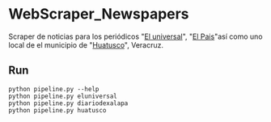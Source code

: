 # WebScraper_Newspapers
Scraper de noticias para los periódicos "[El universal](https://www.eluniversal.com.mx/)", "[El Pais](https://elpais.com/america/)"así como uno local de el municipio de "[Huatusco](http://huatusconoticias.com/portal/)", Veracruz.

## Run
    python pipeline.py --help
    python pipeline.py eluniversal
    python pipeline.py diariodexalapa
    python pipeline.py huatusco
